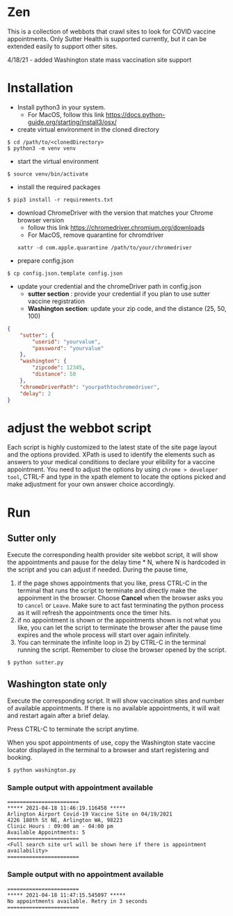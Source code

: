 # Zen
This is a collection of webbots that crawl sites to look for COVID vaccine appointments.
Only Sutter Health is supported currently, but it can be extended easily to support other sites.

4/18/21 - added Washington state mass vaccination site support

# Installation
* Install python3 in your system.  
  * For MacOS, follow this link https://docs.python-guide.org/starting/install3/osx/
* create virtual environment in the cloned directory 
```
$ cd /path/to/<clonedDirectory>
$ python3 -m venv venv
```
* start the virtual environment
```
$ source venv/bin/activate
```
* install the required packages
```
$ pip3 install -r requirements.txt
```
* download ChromeDriver with the version that matches your Chrome browser version
  * follow this link https://chromedriver.chromium.org/downloads
  * For MacOS, remove quarantine for chromdriver
  ```
  xattr -d com.apple.quarantine /path/to/your/chromedriver
  ```
* prepare config.json
```
$ cp config.json.template config.json
```
* update your credential and the chromeDriver path in config.json
  * **sutter section** : provide your credential if you plan to use sutter vaccine registration
  * **Washington section**: update your zip code, and the distance (25, 50, 100)
```json
{
    "sutter": {
        "userid": "yourvalue",
        "password": "yourvalue"
    },
    "washington": {
        "zipcode": 12345,
        "distance": 50
    },
    "chromeDriverPath": "yourpathtochromedriver",
    "delay": 2
}

```
# adjust the webbot script
Each script is highly customized to the latest state of the site page layout and the options provided.  XPath is used to identify the elements such as answers to your medical conditions to declare your elibility for a vaccine appointment.  You need to adjust the options by using `chrome > developer tool`, CTRL-F and type in the xpath element to locate the options picked and make adjustment for your own answer choice accordingly.  

# Run
## Sutter only
Execute the corresponding health provider site webbot script, it will show the appointments and pause for the delay time * N, where N is hardcoded in the script and you can adjust if needed.   During the pause time, 
1. if the page shows appointments that you like, press CTRL-C in the terminal that runs the script to terminate and directly make the appoinment in the browser.  Choose **Cancel** when the browser asks you to `cancel` or `Leave`.   Make sure to act fast terminating the python process as it will refresh the appointments once the timer hits.
2. if no appointment is shown or the appointments shown is not what you like, you can let the script to terminate the browser after the pause time expires and the whole process will start over again  infinitely.
3. You can terminate the infinite loop in 2) by CTRL-C in the terminal running the script.  Remember to close the browser opened by the script. 
```
$ python sutter.py
```
## Washington state only
Execute the corresponding script.  It will show vaccination sites and number of available appointments.  If there is no available appointments, it will wait and restart again after a brief delay.

Press CTRL-C to terminate the script anytime.

When you spot appointments of use, copy the Washington state vaccine locator displayed in the terminal to a browser and start registering and booking.


```
$ python washington.py
```
### Sample output with appointment available
```
=======================
***** 2021-04-18 11:46:19.116458 *****
Arlington Airport Covid-19 Vaccine Site on 04/19/2021
4226 188th St NE, Arlington WA, 98223
Clinic Hours : 09:00 am - 04:00 pm
Available Appointments: 5
=======================
<Full search site url will be shown here if there is appointment availability>
=======================
```

### Sample output with no appointment available
```
=======================
***** 2021-04-18 11:47:15.545097 *****
No appointments available. Retry in 3 seconds
=======================
```